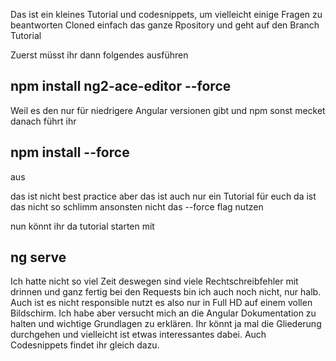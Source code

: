 Das ist ein kleines Tutorial und codesnippets, um vielleicht einige Fragen zu beantworten
Cloned einfach das ganze Rpository und geht auf den Branch Tutorial


Zuerst müsst ihr dann folgendes ausführen
## npm install ng2-ace-editor --force 
Weil es den nur für niedrigere Angular versionen gibt und npm sonst mecket
danach führt ihr 
## npm install --force
aus

das ist nicht best practice aber das ist auch nur ein Tutorial für euch da ist das nicht so schlimm ansonsten nicht das --force flag nutzen 

nun könnt ihr da tutorial starten mit 
## ng serve

Ich hatte nicht so viel Zeit deswegen sind viele Rechtschreibfehler mit drinnen und ganz fertig bei den Requests bin ich auch noch nicht, nur halb. Auch ist es nicht responsible
nutzt es also nur in Full HD auf einem vollen Bildschirm.
Ich habe aber versucht mich an die Angular Dokumentation zu halten und wichtige Grundlagen zu erklären. Ihr könnt ja mal die Gliederung durchgehen und vielleicht ist etwas interessantes dabei.
Auch Codesnippets findet ihr gleich dazu.
